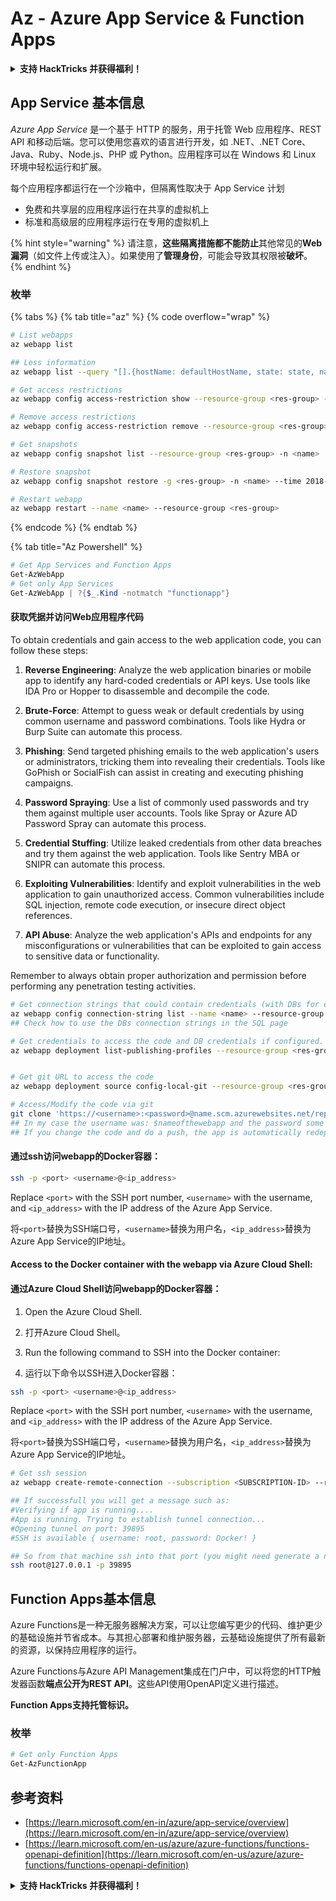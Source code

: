 # Az - Azure App Service & Function Apps

<details>

<summary><strong>支持 HackTricks 并获得福利！</strong></summary>

* 如果您想在 HackTricks 中看到您的公司广告，或者如果您想访问 PEASS 的最新版本或下载 HackTricks 的 PDF，请查看[**订阅计划**](https://github.com/sponsors/carlospolop)！
* 获取[**官方 PEASS & HackTricks 商品**](https://peass.creator-spring.com)
* 发现[**PEASS 家族**](https://opensea.io/collection/the-peass-family)，我们的独家[**NFT**](https://opensea.io/collection/the-peass-family)收藏品
* **加入** 💬 [**Discord 群组**](https://discord.gg/hRep4RUj7f) 或 [**Telegram 群组**](https://t.me/peass) 或 **关注**我的 **Twitter** 🐦 [**@carlospolopm**](https://twitter.com/carlospolopm)**。**
* **通过向** [**HackTricks**](https://github.com/carlospolop/hacktricks) **和** [**HackTricks Cloud**](https://github.com/carlospolop/hacktricks-cloud) **github 仓库提交 PR 来分享您的黑客技巧。**

</details>

## App Service 基本信息

_Azure App Service_ 是一个基于 HTTP 的服务，用于托管 Web 应用程序、REST API 和移动后端。您可以使用您喜欢的语言进行开发，如 .NET、.NET Core、Java、Ruby、Node.js、PHP 或 Python。应用程序可以在 Windows 和 Linux 环境中轻松运行和扩展。

每个应用程序都运行在一个沙箱中，但隔离性取决于 App Service 计划

* 免费和共享层的应用程序运行在共享的虚拟机上
* 标准和高级层的应用程序运行在专用的虚拟机上

{% hint style="warning" %}
请注意，**这些隔离措施都不能防止**其他常见的**Web 漏洞**（如文件上传或注入）。如果使用了**管理身份**，可能会导致其权限被**破坏**。
{% endhint %}

### 枚举

{% tabs %}
{% tab title="az" %}
{% code overflow="wrap" %}
```bash
# List webapps
az webapp list

## Less information
az webapp list --query "[].{hostName: defaultHostName, state: state, name: name, resourcegroup: resourceGroup}"

# Get access restrictions
az webapp config access-restriction show --resource-group <res-group> -n <name>

# Remove access restrictions
az webapp config access-restriction remove --resource-group <res-group> -n <name> --rule-name <rule-name>

# Get snapshots
az webapp config snapshot list --resource-group <res-group> -n <name>

# Restore snapshot
az webapp config snapshot restore -g <res-group> -n <name> --time 2018-12-11T23:34:16.8388367

# Restart webapp
az webapp restart --name <name> --resource-group <res-group>
```
{% endcode %}
{% endtab %}

{% tab title="Az Powershell" %}
```powershell
# Get App Services and Function Apps
Get-AzWebApp
# Get only App Services
Get-AzWebApp | ?{$_.Kind -notmatch "functionapp"}
```
#### 获取凭据并访问Web应用程序代码

To obtain credentials and gain access to the web application code, you can follow these steps:

1. **Reverse Engineering**: Analyze the web application binaries or mobile app to identify any hard-coded credentials or API keys. Use tools like IDA Pro or Hopper to disassemble and decompile the code.

2. **Brute-Force**: Attempt to guess weak or default credentials by using common username and password combinations. Tools like Hydra or Burp Suite can automate this process.

3. **Phishing**: Send targeted phishing emails to the web application's users or administrators, tricking them into revealing their credentials. Tools like GoPhish or SocialFish can assist in creating and executing phishing campaigns.

4. **Password Spraying**: Use a list of commonly used passwords and try them against multiple user accounts. Tools like Spray or Azure AD Password Spray can automate this process.

5. **Credential Stuffing**: Utilize leaked credentials from other data breaches and try them against the web application. Tools like Sentry MBA or SNIPR can automate this process.

6. **Exploiting Vulnerabilities**: Identify and exploit vulnerabilities in the web application to gain unauthorized access. Common vulnerabilities include SQL injection, remote code execution, or insecure direct object references.

7. **API Abuse**: Analyze the web application's APIs and endpoints for any misconfigurations or vulnerabilities that can be exploited to gain access to sensitive data or functionality.

Remember to always obtain proper authorization and permission before performing any penetration testing activities.
```bash
# Get connection strings that could contain credentials (with DBs for example)
az webapp config connection-string list --name <name> --resource-group <res-group>
## Check how to use the DBs connection strings in the SQL page

# Get credentials to access the code and DB credentials if configured.
az webapp deployment list-publishing-profiles --resource-group <res-group> -n <name>


# Get git URL to access the code
az webapp deployment source config-local-git --resource-group <res-group> -n <name>

# Access/Modify the code via git
git clone 'https://<username>:<password>@name.scm.azurewebsites.net/repo-name.git'
## In my case the username was: $nameofthewebapp and the password some random chars
## If you change the code and do a push, the app is automatically redeployed
```
#### 通过ssh访问webapp的Docker容器：

```bash
ssh -p <port> <username>@<ip_address>
```

Replace `<port>` with the SSH port number, `<username>` with the username, and `<ip_address>` with the IP address of the Azure App Service.

将`<port>`替换为SSH端口号，`<username>`替换为用户名，`<ip_address>`替换为Azure App Service的IP地址。

#### Access to the Docker container with the webapp via Azure Cloud Shell:

#### 通过Azure Cloud Shell访问webapp的Docker容器：

1. Open the Azure Cloud Shell.

1. 打开Azure Cloud Shell。

2. Run the following command to SSH into the Docker container:

2. 运行以下命令以SSH进入Docker容器：

```bash
ssh -p <port> <username>@<ip_address>
```

Replace `<port>` with the SSH port number, `<username>` with the username, and `<ip_address>` with the IP address of the Azure App Service.

将`<port>`替换为SSH端口号，`<username>`替换为用户名，`<ip_address>`替换为Azure App Service的IP地址。
```bash
# Get ssh session
az webapp create-remote-connection --subscription <SUBSCRIPTION-ID> --resource-group <RG-NAME> -n <APP-SERVICE-NAME>

## If successfull you will get a message such as:
#Verifying if app is running....
#App is running. Trying to establish tunnel connection...
#Opening tunnel on port: 39895
#SSH is available { username: root, password: Docker! }

## So from that machine ssh into that port (you might need generate a new ssh session to the jump host)
ssh root@127.0.0.1 -p 39895

```
## Function Apps基本信息

Azure Functions是一种无服务器解决方案，可以让您编写更少的代码、维护更少的基础设施并节省成本。与其担心部署和维护服务器，云基础设施提供了所有最新的资源，以保持应用程序的运行。

Azure Functions与Azure API Management集成在门户中，可以将您的HTTP触发器函数**端点公开为REST API**。这些API使用OpenAPI定义进行描述。

**Function Apps支持托管标识。**

### 枚举
```powershell
# Get only Function Apps
Get-AzFunctionApp
```
## 参考资料

* [https://learn.microsoft.com/en-in/azure/app-service/overview](https://learn.microsoft.com/en-in/azure/app-service/overview)
* [https://learn.microsoft.com/en-us/azure/azure-functions/functions-openapi-definition](https://learn.microsoft.com/en-us/azure/azure-functions/functions-openapi-definition)

<details>

<summary><strong>支持 HackTricks 并获得福利！</strong></summary>

* 如果您想在 HackTricks 中看到您的公司广告，或者如果您想访问 PEASS 的最新版本或下载 PDF 版的 HackTricks，请查看[**订阅计划**](https://github.com/sponsors/carlospolop)！
* 获取[**官方 PEASS 和 HackTricks 商品**](https://peass.creator-spring.com)
* 发现[**PEASS 家族**](https://opensea.io/collection/the-peass-family)，我们的独家[**NFT**](https://opensea.io/collection/the-peass-family)收藏品
* **加入** 💬 [**Discord 群组**](https://discord.gg/hRep4RUj7f) 或 [**Telegram 群组**](https://t.me/peass) 或 **关注**我的 **Twitter** 🐦 [**@carlospolopm**](https://twitter.com/carlospolopm)**。**
* **通过向** [**HackTricks**](https://github.com/carlospolop/hacktricks) **和** [**HackTricks Cloud**](https://github.com/carlospolop/hacktricks-cloud) **github 仓库提交 PR 来分享您的黑客技巧。**

</details>
